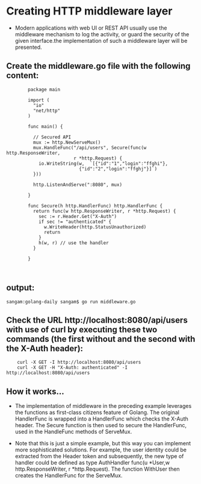 # Creating HTTP middleware layer

- Modern applications with web UI or REST API usually use the middleware mechanism to log the activity, or guard the security of the given interface.the implementation of such a middleware layer will be presented.

## Create the middleware.go file with the following content:

```
        package main

        import (
          "io"
          "net/http"
        )

        func main() {

          // Secured API
          mux := http.NewServeMux()
          mux.HandleFunc("/api/users", Secure(func(w http.ResponseWriter,
                         r *http.Request) {
            io.WriteString(w,  `[{"id":"1","login":"ffghi"},
                           {"id":"2","login":"ffghj"}]`)
          }))

          http.ListenAndServe(":8080", mux)

        }

        func Secure(h http.HandlerFunc) http.HandlerFunc {
          return func(w http.ResponseWriter, r *http.Request) {
            sec := r.Header.Get("X-Auth")
            if sec != "authenticated" {
              w.WriteHeader(http.StatusUnauthorized)
              return
            }
            h(w, r) // use the handler
          }

        }



```

## output: 

```
sangam:golang-daily sangam$ go run middleware.go 

```
## Check the URL http://localhost:8080/api/users with use of curl by executing these two commands (the first without and the second with the X-Auth header):
```
    curl -X GET -I http://localhost:8080/api/users
    curl -X GET -H "X-Auth: authenticated" -I http://localhost:8080/api/users

```

## How it works...

- The implementation of middleware in the preceding example leverages the functions as first-class citizens feature of Golang. The original HandlerFunc is wrapped into a HandlerFunc which checks the X-Auth header. The Secure function is then used to secure the HandlerFunc, used in the HandleFunc methods of ServeMux.

- Note that this is just a simple example, but this way you can implement more sophisticated solutions. For example, the user identity could be extracted from the Header token and subsequently, the new type of handler could be defined as type AuthHandler func(u *User,w http.ResponseWriter, r *http.Request). The function WithUser then creates the HandlerFunc for the ServeMux.
